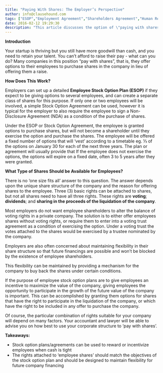 ```yaml
---
title: "Paying With Shares: The Employer’s Perspective"
author: info@clausehound.com
tags: ["ESOP","Employment Agreement","Shareholders Agreement","Human Resources"]
date: 2016-02-12 19:29:30
description: "This article discusses the option of \"paying with shares\" which allows startups to offer their employees to purchase shares in the company in lieu of a raise."
---
```




**Introduction**

Your startup is thriving but you still have more goodwill than cash, and you need to retain your talent. You can’t afford to raise their pay - what can you do? Many companies in this position “pay with shares”, that is, they offer options to their employees to purchase shares in the company in lieu of offering them a raise.

 

**How Does This Work?**

Employers can set up a detailed **Employee Stock Option Plan (ESOP)** if they expect to be giving options to several employees, and can create a separate class of shares for this purpose. If only one or two employees will be involved, a simple Stock Option Agreement can be used, however it is typical for the employer to also require the employee to sign a Non-Disclosure Agreement (NDA) as a condition of the purchase of shares.

Under the ESOP or Stock Option Agreement, the employee is granted options to purchase shares, but will not become a shareholder until they exercise the option and purchase the shares. The employee will be offered a fixed number of options that will ‘vest’ according to a timetable eg. ⅓ of the options on January 30 for each of the next three years. The plan or agreement will usually provide that If the employee does not exercise the options, the options will expire on a fixed date, often 3 to 5 years after they were granted.

 

**What Type of Shares Should be Available for Employees?**

There is no ‘one size fits all’ answer to this question. The answer depends upon the unique share structure of the company and the reason for offering shares to the employee. Three (3) basic rights can be attached to shares, but not all shares need to have all three rights. These rights are **voting**; **dividends**; and **sharing in the proceeds of the liquidation of the company**.

 

Most employers do not want employee shareholders to alter the balance of voting rights in a private company. The solution is to either offer employees shares without voting rights, or require them to enter into a voting trust agreement as a condition of exercising the option. Under  a voting trust the votes attached to the shares would be exercised by a trustee nominated by the company.

 

Employers are also often concerned about maintaining flexibility in their share structure so that future financings are possible and won’t be blocked by the existence of employee shareholders.

This flexibility can be maintained by providing a mechanism for the company to buy back the shares under certain conditions.

 

If the purpose of employee stock option plans are to give employees an incentive to maximize the value of the company, giving employees the opportunity to participate in the growth of the future value of the company is important. This can be accomplished by granting them options for shares that have the right to participate in the liquidation of the company, or which have the right to be included in any offer to purchase the company.

 

Of course, the particular combination of rights suitable for your company will depend on many factors. Your accountant and lawyer will be able to advise you on how best to use your corporate structure to ‘pay with shares’.

 

**Takeaways:**
- Stock option plans/agreements can be used to reward or incentivize employees when cash is tight
- The rights attached to ‘employee shares’ should match the objectives of the stock option plan and should be designed to maintain flexibility for future company financing

